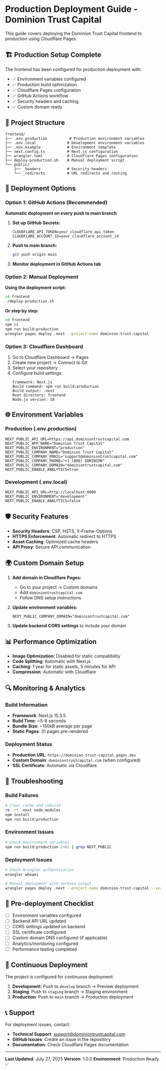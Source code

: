 # Production Deployment Guide - Dominion Trust Capital

This guide covers deploying the Dominion Trust Capital frontend to production using Cloudflare Pages.

## 🏗️ Production Setup Complete

The frontend has been configured for production deployment with:

- ✅ Environment variables configured
- ✅ Production build optimization
- ✅ Cloudflare Pages configuration
- ✅ GitHub Actions workflow
- ✅ Security headers and caching
- ✅ Custom domain ready

## 📁 Project Structure

```
frontend/
├── .env.production          # Production environment variables
├── .env.local              # Development environment variables
├── .env.example            # Environment template
├── next.config.ts          # Next.js configuration
├── wrangler.toml           # Cloudflare Pages configuration
├── deploy-production.sh    # Manual deployment script
└── public/
    ├── _headers            # Security headers
    └── _redirects          # URL redirects and routing
```

## 🚀 Deployment Options

### Option 1: GitHub Actions (Recommended)

**Automatic deployment on every push to main branch**

1. **Set up GitHub Secrets:**
   ```
   CLOUDFLARE_API_TOKEN=your_cloudflare_api_token
   CLOUDFLARE_ACCOUNT_ID=your_cloudflare_account_id
   ```

2. **Push to main branch:**
   ```bash
   git push origin main
   ```

3. **Monitor deployment in GitHub Actions tab**

### Option 2: Manual Deployment

**Using the deployment script:**

```bash
cd frontend
./deploy-production.sh
```

**Or step by step:**

```bash
cd frontend
npm ci
npm run build:production
wrangler pages deploy .next --project-name dominion-trust-capital
```

### Option 3: Cloudflare Dashboard

1. Go to Cloudflare Dashboard → Pages
2. Create new project → Connect to Git
3. Select your repository
4. Configure build settings:
   ```
   Framework: Next.js
   Build command: npm run build:production
   Build output: .next
   Root directory: frontend
   Node.js version: 18
   ```

## 🌐 Environment Variables

### Production (.env.production)
```env
NEXT_PUBLIC_API_URL=https://api.dominiontrustcapital.com
NEXT_PUBLIC_APP_NAME="Dominion Trust Capital"
NEXT_PUBLIC_ENVIRONMENT="production"
NEXT_PUBLIC_COMPANY_NAME="Dominion Trust Capital"
NEXT_PUBLIC_COMPANY_EMAIL="support@dominiontrustcapital.com"
NEXT_PUBLIC_COMPANY_PHONE="+1 (800) DOMINION"
NEXT_PUBLIC_COMPANY_DOMAIN="dominiontrustcapital.com"
NEXT_PUBLIC_ENABLE_ANALYTICS=true
```

### Development (.env.local)
```env
NEXT_PUBLIC_API_URL=http://localhost:8000
NEXT_PUBLIC_ENVIRONMENT="development"
NEXT_PUBLIC_ENABLE_ANALYTICS=false
```

## 🛡️ Security Features

- **Security Headers**: CSP, HSTS, X-Frame-Options
- **HTTPS Enforcement**: Automatic redirect to HTTPS
- **Asset Caching**: Optimized cache headers
- **API Proxy**: Secure API communication

## 🌍 Custom Domain Setup

1. **Add domain in Cloudflare Pages:**
   - Go to your project → Custom domains
   - Add `dominiontrustcapital.com`
   - Follow DNS setup instructions

2. **Update environment variables:**
   ```env
   NEXT_PUBLIC_COMPANY_DOMAIN="dominiontrustcapital.com"
   ```

3. **Update backend CORS settings** to include your domain

## 📊 Performance Optimization

- **Image Optimization**: Disabled for static compatibility
- **Code Splitting**: Automatic with Next.js
- **Caching**: 1 year for static assets, 5 minutes for API
- **Compression**: Automatic with Cloudflare

## 🔍 Monitoring & Analytics

### Build Information
- **Framework**: Next.js 15.3.5
- **Build Time**: ~5-8 seconds
- **Bundle Size**: ~150kB average per page
- **Static Pages**: 31 pages pre-rendered

### Deployment Status
- **Production URL**: `https://dominion-trust-capital.pages.dev`
- **Custom Domain**: `dominiontrustcapital.com` (when configured)
- **SSL Certificate**: Automatic via Cloudflare

## 🐛 Troubleshooting

### Build Failures
```bash
# Clear cache and rebuild
rm -rf .next node_modules
npm install
npm run build:production
```

### Environment Issues
```bash
# Check environment variables
npm run build:production 2>&1 | grep NEXT_PUBLIC
```

### Deployment Issues
```bash
# Check Wrangler authentication
wrangler whoami

# Manual deployment with verbose output
wrangler pages deploy .next --project-name dominion-trust-capital --verbose
```

## 📝 Pre-deployment Checklist

- [ ] Environment variables configured
- [ ] Backend API URL updated
- [ ] CORS settings updated on backend
- [ ] SSL certificate configured
- [ ] Custom domain DNS configured (if applicable)
- [ ] Analytics/monitoring configured
- [ ] Performance testing completed

## 🔄 Continuous Deployment

The project is configured for continuous deployment:

1. **Development**: Push to `develop` branch → Preview deployment
2. **Staging**: Push to `staging` branch → Staging environment
3. **Production**: Push to `main` branch → Production deployment

## 📞 Support

For deployment issues, contact:
- **Technical Support**: support@dominiontrustcapital.com
- **GitHub Issues**: Create an issue in the repository
- **Documentation**: Check Cloudflare Pages documentation

---

**Last Updated**: July 27, 2025
**Version**: 1.0.0
**Environment**: Production Ready ✅
